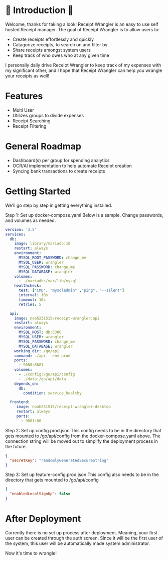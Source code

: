 # 🧾 Introduction 🧾

Welcome, thanks for taking a look! Receipt Wrangler is an easy to use self hosted Receipt manager.
The goal of Receipt Wrangler is to allow users to:

* Create receipts effortlessly and quickly
* Catagorize receipts, to search on and filter by
* Share receipts amongst system users
* Keep track of who owes who at any given time

I personally daily drive Receipt Wrangler to keep track of my expenses with my significant other, and I hope that Receipt Wrangler can help you wrangle your receipts as well!

# Features
* Multi User
* Utilizes groups to divide expenses
* Receipt Searching
* Receipt Filtering

# General Roadmap
* Dashboard(s) per group for spending analytics
* OCR/AI implementation to help automate Receipt creation
* Syncing bank transactions to create receipts

# Getting Started
We'll go step by step in getting everything installed.

Step 1: Set up docker-compose.yaml
Below is a sample. Change passwords, and volumes as needed.
```yaml
version: '3.5'
services:
  db:
    image: library/mariadb:10
    restart: always
    environment:
      MYSQL_ROOT_PASSWORD: change_me
      MYSQL_USER: wrangler
      MYSQL_PASSWORD: change_me
      MYSQL_DATABASE: wrangler
    volumes:
      - ./mariadb:/var/lib/mysql
    healthcheck:
      test: ["CMD", "mysqladmin" ,"ping", "--silent"]
      interval: 10s
      timeout: 10s
      retries: 5

  api:
    image: noah231515/receipt-wrangler:api
    restart: always
    environment:
      MYSQL_HOST: db:3306
      MYSQL_USER: wrangler
      MYSQL_PASSWORD: change_me
      MYSQL_DATABASE: wrangler
    working_dir: /go/api
    command: ./api --env prod
    ports:
      - 9080:8081
    volumes:
      - ./config:/go/api/config
      - ./data:/go/api/data
    depends_on:
      db:
        condition: service_healthy

  frontend:
     image: noah231515/receipt-wrangler:desktop
     restart: always
     ports:
       - 9081:80
```

Step 2: Set up config.prod.json
This config needs to be in the directory that gets mounted to /go/api/config from the docker-compose.yaml above.
The connection string will be moved out to simplify the deployment process in the future.
```json
{
  "secretKey": "randomlyGeneratedSecureString"
}
```

Step 3: Set up feature-config.prod.json
This config also needs to be in the directory that gets mounted to /go/api/config
```json
{
  "enabledLocalSignUp": false
}
```

# After Deployment
Currently there is no set up process after deployment. Meaning, your first user can be created through the auth screen.
Since it will be the first user of the system, this user will be automatically made system administrator.

Now it's time to wrangle!
